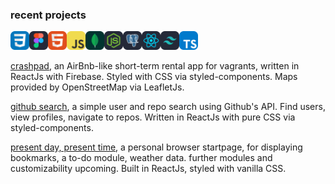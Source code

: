 
### recent projects

<img width="30px" src="https://github.com/tandpfun/skill-icons/raw/main/icons/CSS.svg"><img width="30px" src="https://github.com/tandpfun/skill-icons/raw/main/icons/Figma-Dark.svg"><img width="30px" src="https://github.com/tandpfun/skill-icons/raw/main/icons/HTML.svg"><img width="30px" src="https://github.com/tandpfun/skill-icons/raw/main/icons/JavaScript.svg"><img width="30px" src="https://github.com/tandpfun/skill-icons/raw/main/icons/MongoDB.svg"><img width="30px" src="https://github.com/tandpfun/skill-icons/raw/main/icons/NodeJS-Dark.svg"><img width="30px" src="https://github.com/tandpfun/skill-icons/raw/main/icons/PostgreSQL-Dark.svg"><img width="30px" src="https://github.com/tandpfun/skill-icons/raw/main/icons/React-Dark.svg"><img width="30px" src="https://github.com/tandpfun/skill-icons/raw/main/icons/TailwindCSS-Dark.svg"><img width="30px" src="https://github.com/tandpfun/skill-icons/raw/main/icons/TypeScript.svg">

[crashpad](https://crashpad.vercel.app), an AirBnb-like short-term rental app for vagrants, written in ReactJs with Firebase. Styled with CSS via styled-components. Maps provided by OpenStreetMap via LeafletJs.

[github search](https://timmy-github.herokuapp.com/), a simple user and repo search using Github's API. Find users, view profiles, navigate to repos. Written in ReactJs with pure CSS via styled-components.

[present day, present time](https://presentday.vercel.app/), a personal browser startpage, for displaying bookmarks, a to-do module, weather data. further modules and customizability upcoming. Built in ReactJs, styled with vanilla CSS.